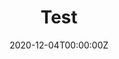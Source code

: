 ---
title: "Test"
authors:
- Yamato Miyatake
- Takefumi Hiraki
- Tomosuke Maeda
- Daisuke Iwai
- Kosuke Sato

date: "2020-12-04T00:00:00Z"
doi: ""

# Schedule page publish date (NOT publication's date).
publishDate: "2019-09-013T00:00:00Z"

# Publication type.
# Legend: 0 = Uncategorized; 1 = Conference paper; 2 = Journal article;
# 3 = Preprint / Working Paper; 4 = Report; 5 = Book; 6 = Book section;
# 7 = Thesis; 8 = Patent
publication_types: ["9"]

# Publication name and optional abbreviated publication name.
publication: "In ACM SIGGRAPH Asia 2020 Emerging Technologies"
# publication_short: EuroHaptics 2020

# Summary. An optional shortened abstract.
summary: 
tags:
- "Conference paper - Demo and Poster"
featured: true

links:
url_pdf: https://link.springer.com/content/pdf/10.1007/978-3-030-58147-3_25.pdf
url_cite: "/conference/citations/eurohaptics2020_miyatake.bib"

# Featured image
# To use, add an image named `featured.jpg/png` to your page's folder. 


# Associated Projects (optional).
#   Associate this publication with one or more of your projects.
#   Simply enter your project's folder or file name without extension.
#   E.g. `internal-project` references `content/project/internal-project/index.md`.
#   Otherwise, set `projects: []`.
projects:
- HaptoMapping

# Slides (optional).
#   Associate this publication with Markdown slides.
#   Simply enter your slide deck's filename without extension.
#   E.g. `slides: "example"` references `content/slides/example/index.md`.
#   Otherwise, set `slides: ""`.
# slides: example
---